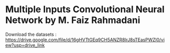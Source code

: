# Multiple Inputs Convolutional Neural Network by M. Faiz Rahmadani

Download the datasets : https://drive.google.com/file/d/16gHVTtGEq9CH5ANZR8lrJ8sTEasPWZl0/view?usp=drive_link